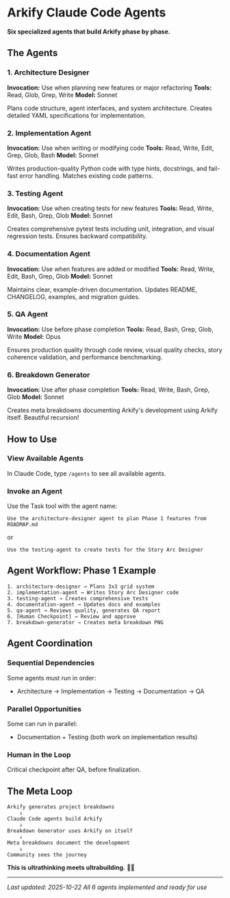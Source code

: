 # Arkify Claude Code Agents

**Six specialized agents that build Arkify phase by phase.**

## The Agents

### 1. Architecture Designer
**Invocation:** Use when planning new features or major refactoring
**Tools:** Read, Glob, Grep, Write
**Model:** Sonnet

Plans code structure, agent interfaces, and system architecture. Creates detailed YAML specifications for implementation.

### 2. Implementation Agent
**Invocation:** Use when writing or modifying code
**Tools:** Read, Write, Edit, Grep, Glob, Bash
**Model:** Sonnet

Writes production-quality Python code with type hints, docstrings, and fail-fast error handling. Matches existing code patterns.

### 3. Testing Agent
**Invocation:** Use when creating tests for new features
**Tools:** Read, Write, Edit, Bash, Grep, Glob
**Model:** Sonnet

Creates comprehensive pytest tests including unit, integration, and visual regression tests. Ensures backward compatibility.

### 4. Documentation Agent
**Invocation:** Use when features are added or modified
**Tools:** Read, Write, Edit, Bash, Grep, Glob
**Model:** Sonnet

Maintains clear, example-driven documentation. Updates README, CHANGELOG, examples, and migration guides.

### 5. QA Agent
**Invocation:** Use before phase completion
**Tools:** Read, Bash, Grep, Glob, Write
**Model:** Opus

Ensures production quality through code review, visual quality checks, story coherence validation, and performance benchmarking.

### 6. Breakdown Generator
**Invocation:** Use after phase completion
**Tools:** Read, Write, Bash, Grep, Glob
**Model:** Sonnet

Creates meta breakdowns documenting Arkify's development using Arkify itself. Beautiful recursion!

## How to Use

### View Available Agents
In Claude Code, type `/agents` to see all available agents.

### Invoke an Agent
Use the Task tool with the agent name:

```
Use the architecture-designer agent to plan Phase 1 features from ROADMAP.md
```

or

```
Use the testing-agent to create tests for the Story Arc Designer
```

## Agent Workflow: Phase 1 Example

```
1. architecture-designer → Plans 3x3 grid system
2. implementation-agent → Writes Story Arc Designer code
3. testing-agent → Creates comprehensive tests
4. documentation-agent → Updates docs and examples
5. qa-agent → Reviews quality, generates QA report
6. [Human Checkpoint] → Review and approve
7. breakdown-generator → Creates meta breakdown PNG
```

## Agent Coordination

### Sequential Dependencies
Some agents must run in order:
- Architecture → Implementation → Testing → Documentation → QA

### Parallel Opportunities
Some can run in parallel:
- Documentation + Testing (both work on implementation results)

### Human in the Loop
Critical checkpoint after QA, before finalization.

## The Meta Loop

```
Arkify generates project breakdowns
    ↓
Claude Code agents build Arkify
    ↓
Breakdown Generator uses Arkify on itself
    ↓
Meta breakdowns document the development
    ↓
Community sees the journey
```

**This is ultrathinking meets ultrabuilding.** 🧠🚀

---

*Last updated: 2025-10-22*
*All 6 agents implemented and ready for use*
